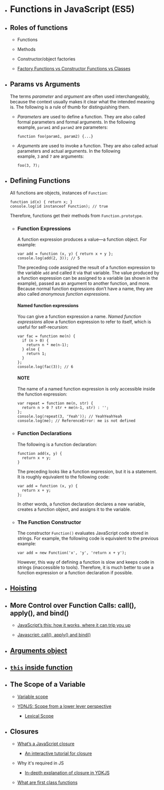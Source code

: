 - # Functions in JavaScript (ES5)

- ## Roles of functions

  - Functions

  - Methods

  - Constructor/object factories

  - [Factory Functions vs Constructor Functions vs Classes](https://medium.com/javascript-scene/javascript-factory-functions-vs-constructor-functions-vs-classes-2f22ceddf33e)

- ## Params vs Arguments

  The terms *parameter* and *argument* are often used interchangeably, because the context usually makes it clear what the intended meaning is. The following is a rule of thumb for distinguishing them.

  - *Parameters* are used to define a function. They are also called formal parameters and formal arguments. In the following example, `param1` and `param2` are parameters:

        function foo(param1, param2) {...}

  - *Arguments* are used to invoke a function. They are also called actual parameters and actual arguments. In the following example, `3` and `7` are arguments:

        foo(3, 7);

- ## Defining Functions

  All functions are objects, instances of `Function`:

      function id(x) { return x; }
      console.log(id instanceof Function); // true

  Therefore, functions get their methods from `Function.prototype`.

  - ### Function Expressions

    A function expression produces a value—a function object. For example:

        var add = function (x, y) { return x + y };
        console.log(add(2, 3)); // 5

    The preceding code assigned the result of a function expression to the variable `add` and called it via that variable. The value produced by a function expression can be assigned to a variable (as shown in the example), passed as an argument to another function, and more. Because normal function expressions don’t have a name, they are also called *anonymous function expressions*.

    #### Named function expressions

    You can give a function expression a name. *Named function expressions* allow a function expression to refer to itself, which is useful for self-recursion:

        var fac = function me(n) {
          if (n > 0) {
            return n * me(n-1);
          } else {
            return 1;
          }
        };
        console.log(fac(3)); // 6

    #### NOTE

    The name of a named function expression is only accessible inside the function expression:

        var repeat = function me(n, str) {
          return n > 0 ? str + me(n-1, str) : '';
        };
        console.log(repeat(3, 'Yeah')); // YeahYeahYeah
        console.log(me); // ReferenceError: me is not defined

  - ### Function Declarations

    The following is a function declaration:

        function add(x, y) {
          return x + y;
        }

    The preceding looks like a function expression, but it is a statement. It is roughly equivalent to the following code:

        var add = function (x, y) {
          return x + y;
        };

    In other words, a function declaration declares a new variable, creates a function object, and assigns it to the variable.

  - ### The Function Constructor

    The constructor `Function()` evaluates JavaScript code stored in strings. For example, the following code is equivalent to the previous example:

        var add = new Function('x', 'y', 'return x + y');

    However, this way of defining a function is slow and keeps code in strings (inaccessible to tools). Therefore, it is much better to use a function expression or a function declaration if possible.

- ## [Hoisting](https://github.com/getify/You-Dont-Know-JS/blob/master/scope%20%26%20closures/ch4.md)

- ## More Control over Function Calls: call(), apply(), and bind()
  - [JavaScript’s this: how it works, where it can trip you up](http://2ality.com/2014/05/this.html)

  - [Javascript: call(), apply() and bind()](https://medium.com/@omergoldberg/javascript-call-apply-and-bind-e5c27301f7bb)

- ## [Arguments object](https://developer.mozilla.org/en-US/docs/Web/JavaScript/Reference/Functions/arguments)

- ## [`this` inside function](http://2ality.com/2014/05/this.html)

- ## The Scope of a Variable
  - [Variable scope](http://javascriptissexy.com/javascript-variable-scope-and-hoisting-explained/)

  - [YDNJS: Scope from a lower lever perspective](https://github.com/getify/You-Dont-Know-JS/blob/master/scope%20%26%20closures/ch1.md)

    - [Lexical Scope](https://github.com/getify/You-Dont-Know-JS/blob/master/scope%20%26%20closures/ch2.md)

- ## Closures

  - [What’s a JavaScript closure](https://medium.freecodecamp.org/whats-a-javascript-closure-in-plain-english-please-6a1fc1d2ff1c)

    - [An interactive tutorial for closure](https://jscomplete.com/labs/what-are-closures-in-javascript)

  - Why it's required in JS
    - [In-depth explanation of closure in YDKJS](https://github.com/getify/You-Dont-Know-JS/blob/master/scope%20%26%20closures/ch5.md)

  - [What are first class functions](https://hackernoon.com/javascript-and-functional-programming-pt-2-first-class-functions-4437a1aec217)